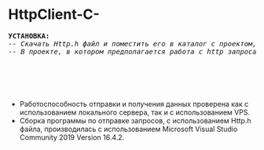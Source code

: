 # HttpClient-C-

<pre><b>УСТАНОВКА:</b>
<i>-- Скачать Http.h файл и поместить его в каталог с проектом, в котором предполагается работа с http запросами.</i>
<i>-- В проекте, в котором предполагается работа с http запросами, необходимо будет просто заинклюдить данный файл.</i></pre>
<br>
<pre style="line-height: 0"><center><b>ПРИМЕР ИСПОЛЬЗОВАНИЯ:</b></center><br><br>#include &lt;iostream&gt;<br>#include &lt;string&gt;<br>#include "Http.h"  <i>// Инклюдим скачанный Http.h файл</i><br><br>
using namespace std;<br><br>
int main(){<br>
    string datas = "Hello from C++.";<br>
    string head = "User-Agent: Mozilla/5.0 (Windows NT 10.0; Win64; x64; rv:72.0) Gecko/20100101 Firefox/72.0\r\n";
    head += "Connection: Keep-Alive\r\n";
    head += "Cookie: PHPSESSID=r2t5uvjq435r4q7ib3vtdjq120\r\n";
    head += std::string("Content-Length: ") + std::to_string(datas.size());<br>
    Http http;
    http.setHeader(head); <i>// Заголовок запроса, который будем передавать. (НЕ обязательно)</i>
    string answer = http.POST(L"http://mysite.com:3333/path_to_php_or_js_file_on_server", datas);<br>
    cout << answer << endl; <i>// Смотрим, что вернул нам сервер.</i><br>
    return 0;
}</pre>
<br>
<p><ul><li>Работоспособность отправки и получения данных проверена как с использованием локального сервера, так и с использованием VPS.</li><li>Сборка программы по отправке запросов, с использованием Http.h файла, производилась с использованием Microsoft Visual Studio Community 2019 Version 16.4.2.</li></ul></p>


